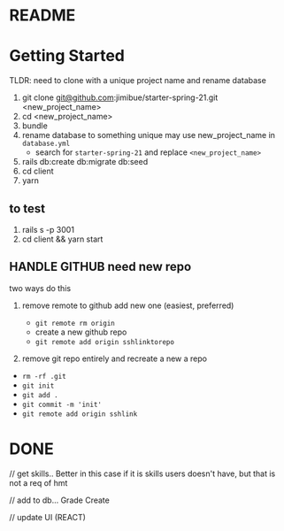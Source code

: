 # README
# Getting Started

TLDR: need to clone with a unique project name and rename database

1. git clone git@github.com:jimibue/starter-spring-21.git <new_project_name>
2. cd <new_project_name>
3. bundle
4. rename database to something unique may use new_project_name in `database.yml`
   - search for `starter-spring-21` and replace `<new_project_name>`
5. rails db:create db:migrate db:seed
6. cd client
7. yarn

## to test

1. rails s -p 3001
2. cd client && yarn start

## HANDLE GITHUB need new repo

two ways do this

1. remove remote to github add new one (easiest, preferred)

   - `git remote rm origin`
   - create a new github repo
   - `git remote add origin sshlinktorepo`

2. remove git repo entirely and recreate a new a repo

- `rm -rf .git`
- `git init`
- `git add .`
- `git commit -m 'init'`
- `git remote add origin sshlink`

# DONE

// get skills.. Better in this case if it is skills users doesn't have, but that is not a req of hmt

// add to db... Grade Create

// update UI (REACT)
